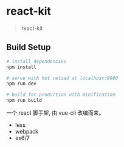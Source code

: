 # react-kit

> react-kit

## Build Setup

``` bash
# install dependencies
npm install

# serve with hot reload at localhost:8080
npm run dev

# build for production with minification
npm run build

```

一个 react 脚手架, 由 vue-cli 改编而来。

+ less
+ webpack
+ es6/7

